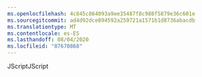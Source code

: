 ```yaml
---
ms.openlocfilehash: 4c845c864093a9ee35487f8c988f5879e36c601e
ms.sourcegitcommit: ad4d92dce894592a259721a1571b1d8736abacdb
ms.translationtype: MT
ms.contentlocale: es-ES
ms.lasthandoff: 08/04/2020
ms.locfileid: "87670868"
---
```

<span data-ttu-id="6722e-101">JScript</span><span class="sxs-lookup"><span data-stu-id="6722e-101">JScript</span></span>
